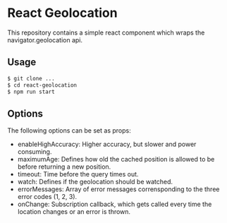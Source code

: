 # React Geolocation
This repository contains a simple react component which wraps the navigator.geolocation api.

## Usage
```bash
$ git clone ...
$ cd react-geolocation
$ npm run start
```

## Options
The following options can be set as props:
  * enableHighAccuracy: Higher accuracy, but slower and power consuming.
  * maximumAge: Defines how old the cached position is allowed to be before returning a new position.
  * timeout: Time before the query times out.
  * watch: Defines if the geolocation should be watched.
  * errorMessages: Array of error messages corrensponding to the three error codes (1, 2, 3).
  * onChange: Subscription callback, which gets called every time the location changes or an error is thrown.